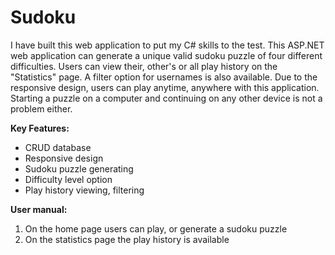 # Sudoku

I have built this web application to put my C# skills to the test. This ASP.NET web application can generate a unique valid sudoku puzzle of four different difficulties.
Users can view their, other's or all play history on the "Statistics" page. A filter option for usernames is also available. 
Due to the responsive design, users can play anytime, anywhere with this application. Starting a puzzle on a computer and continuing on any other device is not a problem either.

**Key Features:**
* CRUD database
* Responsive design
* Sudoku puzzle generating
* Difficulty level option
* Play history viewing, filtering

**User manual:**
1. On the home page users can play, or generate a sudoku puzzle
2. On the statistics page the play history is available
